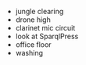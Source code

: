 
* jungle clearing
* drone high
* clarinet mic circuit
* look at SparqlPress
* office floor
* washing